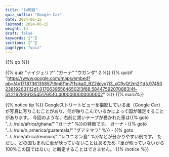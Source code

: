 ```yaml
---
title: "14問目"
quiz_suffix: "Google Car"
date: 2024-06-15
lastmod: 2024-06-15
weight: 14
draft: false
keywords: [""]
sections: [""]
pagetype: "quiz"
---
```


{{% qb %}}

{{% quiz "ナイジェリア" "ガーナ" "ウガンダ" 2 %}}
{{% quizif "https://www.google.com/maps/embed?pb=!4v1718736135857!6m8!1m7!1slka0_BZ2ijcyo7j3_xC9yQ!2m2!1d5.974502381926311!2d1.017063955646502!3f88.58447592070883!4f-51.216293613545176!5f0.4000000000000002" %}}
{{% maru%}}

<div class="googlemap-if ansarea transparent-area">
{{% notice tip %}}
Googleストリートビューを撮影している車（Google Car）が写真に写りこむことがあり、何が映りこんでいるかによって国が確定することがあります。
今回のような、右前に黒いテープが巻かれた車は{{% goto "../../rule/africa/ghana/" "ガーナ" %}}の特徴です。
ガーナ・{{% goto "../../rule/n_america/guatemala/" "グアテマラ" %}}・{{% goto "../../rule/africa/reunion/" "レユニオン島" %}}などが分かりやすい例です。
ただし、どの国もまれに車が映っていないことはあるため『車が映っていないから100%この国ではない』と断定することはできません。
{{% /notice %}}
</div>
